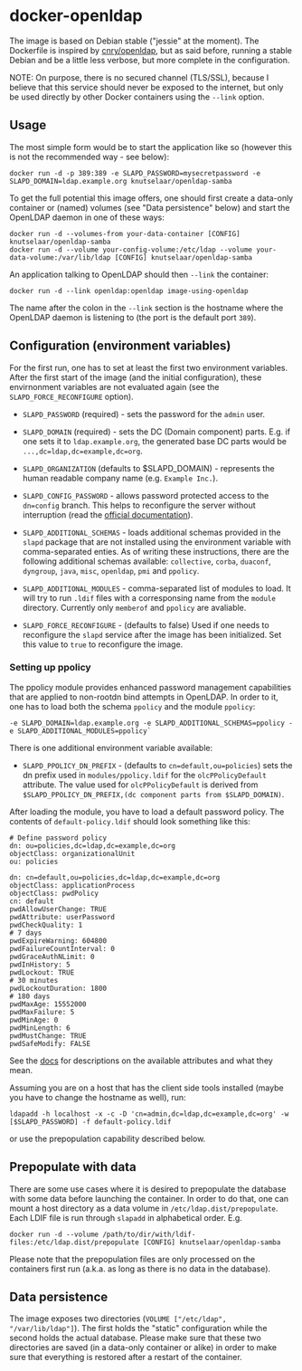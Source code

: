 docker-openldap
===============

The image is based on Debian stable ("jessie" at the moment). The Dockerfile is 
inspired by [cnry/openldap](https://registry.hub.docker.com/u/cnry/openldap/), 
but as said before, running a stable Debian and be a little less verbose, but 
more complete in the configuration.

NOTE: On purpose, there is no secured channel (TLS/SSL), because I believe that
this service should never be exposed to the internet, but only be used directly
by other Docker containers using the `--link` option.

Usage
-----

The most simple form would be to start the application like so (however this is
not the recommended way - see below):

    docker run -d -p 389:389 -e SLAPD_PASSWORD=mysecretpassword -e SLAPD_DOMAIN=ldap.example.org knutselaar/openldap-samba

To get the full potential this image offers, one should first create a data-only
container or (named) volumes (see "Data persistence" below) and start the 
OpenLDAP daemon in one of these ways:

    docker run -d --volumes-from your-data-container [CONFIG] knutselaar/openldap-samba
    docker run -d --volume your-config-volume:/etc/ldap --volume your-data-volume:/var/lib/ldap [CONFIG] knutselaar/openldap-samba

An application talking to OpenLDAP should then `--link` the container:

    docker run -d --link openldap:openldap image-using-openldap

The name after the colon in the `--link` section is the hostname where the
OpenLDAP daemon is listening to (the port is the default port `389`).

Configuration (environment variables)
-------------------------------------

For the first run, one has to set at least the first two environment variables.
After the first start of the image (and the initial configuration), these
envirnonment variables are not evaluated again (see the
`SLAPD_FORCE_RECONFIGURE` option).

* `SLAPD_PASSWORD` (required) - sets the password for the `admin` user.
* `SLAPD_DOMAIN` (required) - sets the DC (Domain component) parts. E.g. if one sets
it to `ldap.example.org`, the generated base DC parts would be `...,dc=ldap,dc=example,dc=org`.
* `SLAPD_ORGANIZATION` (defaults to $SLAPD_DOMAIN) - represents the human readable
company name (e.g. `Example Inc.`).
* `SLAPD_CONFIG_PASSWORD` - allows password protected access to the `dn=config`
branch. This helps to reconfigure the server without interruption (read the
[official documentation](http://www.openldap.org/doc/admin24/guide.html#Configuring%20slapd)).
* `SLAPD_ADDITIONAL_SCHEMAS` - loads additional schemas provided in the `slapd`
package that are not installed using the environment variable with comma-separated
enties. As of writing these instructions, there are the following additional schemas
available: `collective`, `corba`, `duaconf`, `dyngroup`, `java`, `misc`, `openldap`,
`pmi` and `ppolicy`.
* `SLAPD_ADDITIONAL_MODULES` - comma-separated list of modules to load. It will try
to run `.ldif` files with a corresponsing name from the `module` directory.
Currently only `memberof` and `ppolicy` are avaliable.

* `SLAPD_FORCE_RECONFIGURE` - (defaults to false)  Used if one needs to reconfigure
the `slapd` service after the image has been initialized.  Set this value to `true`
to reconfigure the image.

### Setting up ppolicy

The ppolicy module provides enhanced password management capabilities that are
applied to non-rootdn bind attempts in OpenLDAP. In order to it, one has to load
both the schema `ppolicy` and the module `ppolicy`:

    -e SLAPD_DOMAIN=ldap.example.org -e SLAPD_ADDITIONAL_SCHEMAS=ppolicy -e SLAPD_ADDITIONAL_MODULES=ppolicy`

There is one additional environment variable available:

* `SLAPD_PPOLICY_DN_PREFIX` - (defaults to `cn=default,ou=policies`) sets the dn
prefix used in `modules/ppolicy.ldif` for the `olcPPolicyDefault` attribute.  The
value used for `olcPPolicyDefault` is derived from `$SLAPD_PPOLICY_DN_PREFIX,(dc
component parts from $SLAPD_DOMAIN)`.

After loading the module, you have to load a default password policy. The 
contents of `default-policy.ldif` should look something like this:

```
# Define password policy
dn: ou=policies,dc=ldap,dc=example,dc=org
objectClass: organizationalUnit
ou: policies

dn: cn=default,ou=policies,dc=ldap,dc=example,dc=org
objectClass: applicationProcess
objectClass: pwdPolicy
cn: default
pwdAllowUserChange: TRUE
pwdAttribute: userPassword
pwdCheckQuality: 1
# 7 days
pwdExpireWarning: 604800
pwdFailureCountInterval: 0
pwdGraceAuthNLimit: 0
pwdInHistory: 5
pwdLockout: TRUE
# 30 minutes
pwdLockoutDuration: 1800
# 180 days
pwdMaxAge: 15552000
pwdMaxFailure: 5
pwdMinAge: 0
pwdMinLength: 6
pwdMustChange: TRUE
pwdSafeModify: FALSE
```

See the [docs](http://www.zytrax.com/books/ldap/ch6/ppolicy.html) for descriptions
on the available attributes and what they mean.

Assuming you are on a host that has the client side tools installed (maybe you 
have to change the hostname as well), run:

    ldapadd -h localhost -x -c -D 'cn=admin,dc=ldap,dc=example,dc=org' -w [$SLAPD_PASSWORD] -f default-policy.ldif

or use the prepopulation capability described below.

Prepopulate with data
---------------------

There are some use cases where it is desired to prepopulate the database with 
some data before launching the container. In order to do that, one can mount a 
host directory as a data volume in `/etc/ldap.dist/prepopulate`. Each LDIF file 
is run through `slapadd` in alphabetical order. E.g.

    docker run -d --volume /path/to/dir/with/ldif-files:/etc/ldap.dist/prepopulate [CONFIG] knutselaar/openldap-samba

Please note that the prepopulation files are only processed on the containers 
first run (a.k.a. as long as there is no data in the database).

Data persistence
----------------

The image exposes two directories (`VOLUME ["/etc/ldap", "/var/lib/ldap"]`).
The first holds the "static" configuration while the second holds the actual
database. Please make sure that these two directories are saved (in a data-only
container or alike) in order to make sure that everything is restored after a
restart of the container.
